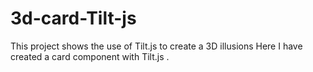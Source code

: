 # 3d-card-Tilt-js

This project shows the use of Tilt.js to create a 3D illusions Here I have  created a card component with Tilt.js .
